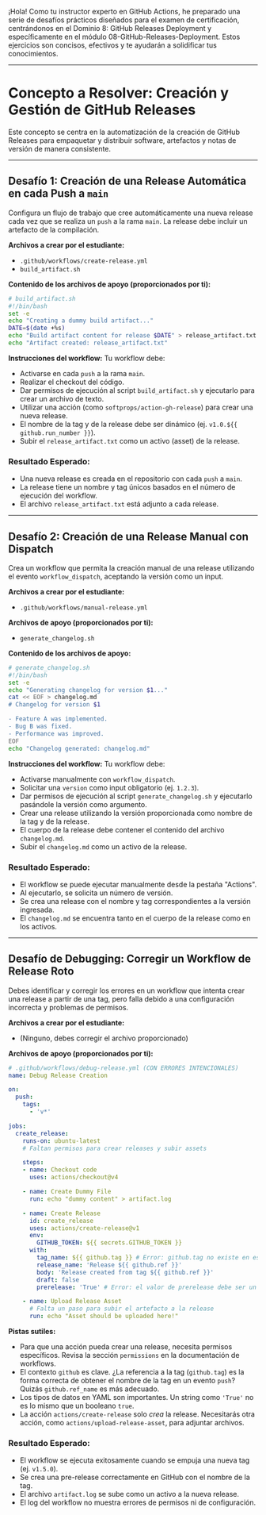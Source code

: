 ¡Hola\! Como tu instructor experto en GitHub Actions, he preparado una serie de desafíos prácticos diseñados para el examen de certificación, centrándonos en el Dominio 8: GitHub Releases Deployment y específicamente en el módulo 08-GitHub-Releases-Deployment. Estos ejercicios son concisos, efectivos y te ayudarán a solidificar tus conocimientos.

-----

# Concepto a Resolver: Creación y Gestión de GitHub Releases

Este concepto se centra en la automatización de la creación de GitHub Releases para empaquetar y distribuir software, artefactos y notas de versión de manera consistente.

-----

## Desafío 1: Creación de una Release Automática en cada Push a `main`

Configura un flujo de trabajo que cree automáticamente una nueva release cada vez que se realiza un `push` a la rama `main`. La release debe incluir un artefacto de la compilación.

**Archivos a crear por el estudiante:**
- `.github/workflows/create-release.yml`
- `build_artifact.sh`

**Contenido de los archivos de apoyo (proporcionados por ti):**
```bash
# build_artifact.sh
#!/bin/bash
set -e
echo "Creating a dummy build artifact..."
DATE=$(date +%s)
echo "Build artifact content for release $DATE" > release_artifact.txt
echo "Artifact created: release_artifact.txt"
```

**Instrucciones del workflow:**
Tu workflow debe:
- Activarse en cada `push` a la rama `main`.
- Realizar el checkout del código.
- Dar permisos de ejecución al script `build_artifact.sh` y ejecutarlo para crear un archivo de texto.
- Utilizar una acción (como `softprops/action-gh-release`) para crear una nueva release.
- El nombre de la tag y de la release debe ser dinámico (ej. `v1.0.${{ github.run_number }}`).
- Subir el `release_artifact.txt` como un activo (asset) de la release.

### Resultado Esperado:
- Una nueva release es creada en el repositorio con cada `push` a `main`.
- La release tiene un nombre y tag únicos basados en el número de ejecución del workflow.
- El archivo `release_artifact.txt` está adjunto a cada release.

-----

## Desafío 2: Creación de una Release Manual con Dispatch

Crea un workflow que permita la creación manual de una release utilizando el evento `workflow_dispatch`, aceptando la versión como un input.

**Archivos a crear por el estudiante:**
- `.github/workflows/manual-release.yml`

**Archivos de apoyo (proporcionados por ti):**
- `generate_changelog.sh`

**Contenido de los archivos de apoyo:**
```bash
# generate_changelog.sh
#!/bin/bash
set -e
echo "Generating changelog for version $1..."
cat << EOF > changelog.md
# Changelog for version $1

- Feature A was implemented.
- Bug B was fixed.
- Performance was improved.
EOF
echo "Changelog generated: changelog.md"
```

**Instrucciones del workflow:**
Tu workflow debe:
- Activarse manualmente con `workflow_dispatch`.
- Solicitar una `version` como input obligatorio (ej. `1.2.3`).
- Dar permisos de ejecución al script `generate_changelog.sh` y ejecutarlo pasándole la versión como argumento.
- Crear una release utilizando la versión proporcionada como nombre de la tag y de la release.
- El cuerpo de la release debe contener el contenido del archivo `changelog.md`.
- Subir el `changelog.md` como un activo de la release.

### Resultado Esperado:
- El workflow se puede ejecutar manualmente desde la pestaña "Actions".
- Al ejecutarlo, se solicita un número de versión.
- Se crea una release con el nombre y tag correspondientes a la versión ingresada.
- El `changelog.md` se encuentra tanto en el cuerpo de la release como en los activos.

-----

## Desafío de Debugging: Corregir un Workflow de Release Roto

Debes identificar y corregir los errores en un workflow que intenta crear una release a partir de una tag, pero falla debido a una configuración incorrecta y problemas de permisos.

**Archivos a crear por el estudiante:**
- (Ninguno, debes corregir el archivo proporcionado)

**Archivos de apoyo (proporcionados por ti):**
```yaml
# .github/workflows/debug-release.yml (CON ERRORES INTENCIONALES)
name: Debug Release Creation

on:
  push:
    tags:
      - 'v*'

jobs:
  create_release:
    runs-on: ubuntu-latest
    # Faltan permisos para crear releases y subir assets

    steps:
    - name: Checkout code
      uses: actions/checkout@v4

    - name: Create Dummy File
      run: echo "dummy content" > artifact.log

    - name: Create Release
      id: create_release
      uses: actions/create-release@v1
      env:
        GITHUB_TOKEN: ${{ secrets.GITHUB_TOKEN }}
      with:
        tag_name: ${{ github.tag }} # Error: github.tag no existe en este contexto
        release_name: 'Release ${{ github.ref }}'
        body: 'Release created from tag ${{ github.ref }}'
        draft: false
        prerelease: 'True' # Error: el valor de prerelease debe ser un booleano

    - name: Upload Release Asset
      # Falta un paso para subir el artefacto a la release
      run: echo "Asset should be uploaded here!"

```

**Pistas sutiles:**
- Para que una acción pueda crear una release, necesita permisos específicos. Revisa la sección `permissions` en la documentación de workflows.
- El contexto `github` es clave. ¿La referencia a la tag (`github.tag`) es la forma correcta de obtener el nombre de la tag en un evento `push`? Quizás `github.ref_name` es más adecuado.
- Los tipos de datos en YAML son importantes. Un string como `'True'` no es lo mismo que un booleano `true`.
- La acción `actions/create-release` solo *crea* la release. Necesitarás otra acción, como `actions/upload-release-asset`, para adjuntar archivos.

### Resultado Esperado:
- El workflow se ejecuta exitosamente cuando se empuja una nueva tag (ej. `v1.5.0`).
- Se crea una pre-release correctamente en GitHub con el nombre de la tag.
- El archivo `artifact.log` se sube como un activo a la nueva release.
- El log del workflow no muestra errores de permisos ni de configuración.